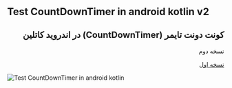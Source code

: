 
<h1 style="font-size:23px;">Test CountDownTimer in android kotlin v2</h1>
<h2 style="font-size:20px;" dir="rtl">
  کونت دونت تایمر (CountDownTimer)  در اندروید کاتلین
</h2><p dir="rtl">نسخه دوم</p>
<a href="https://github.com/alirezsbashi/Test-CountDownTimer-in-android-kotlin">
<p dir="rtl">نسخه اول</p>
  </a>
<img src="scr001.png" alt="Test CountDownTimer in android kotlin" title="Test CountDownTimer in android kotlin">
